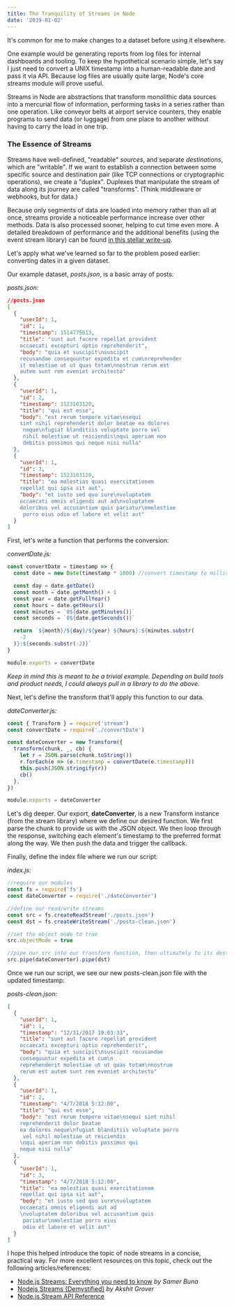 ```yaml
---
title: The Tranquility of Streams in Node
date: '2019-01-02'
---
```


It's common for me to make changes to a dataset before using it elsewhere.

One example would be generating reports from log files for internal dashboards and tooling. To keep the hypothetical scenario simple, let's say I just need to convert a UNIX timestamp into a human-readable date and pass it via API. Because log files are usually quite large, Node's core streams module will prove useful.

Streams in Node are abstractions that transform monolithic data sources into a mercurial flow of information, performing tasks in a series rather than one operation. Like conveyor belts at airport service counters, they enable programs to send data (or luggage) from one place to another without having to carry the load in one trip.

### The Essence of Streams

Streams have well-defined, "readable" _sources_, and separate _destinations_, which are "writable". If we want to establish a connection between some specific source and destination pair (like TCP connections or cryptographic operations), we create a "duplex". Duplexes that manipulate the stream of data along its journey are called "transforms". (Think middleware or webhooks, but for data.)

Because only segments of data are loaded into memory rather than all at once, streams provide a noticeable performance increase over other methods. Data is also processed sooner, helping to cut time even more. A detailed breakdown of performance and the additional benefits (using the event stream library) can be found <a href="https://itnext.io/using-node-js-to-read-really-really-large-files-pt-1-d2057fe76b33" target="_blank">in this stellar write-up</a>.

Let's apply what we've learned so far to the problem posed earlier: converting dates in a given dataset.

Our example dataset, _posts.json_, is a basic array of posts:

_posts.json:_

```json
//posts.json
[
  {
    "userId": 1,
    "id": 1,
    "timestamp": 1514775813,
    "title": "sunt aut facere repellat provident
    occaecati excepturi optio reprehenderit",
    "body": "quia et suscipit\nsuscipit
    recusandae consequuntur expedita et cum\nreprehender
    it molestiae ut ut quas totam\nnostrum rerum est
    autem sunt rem eveniet architecto"
  },
  {
    "userId": 1,
    "id": 2,
    "timestamp": 1523103120,
    "title": "qui est esse",
    "body": "est rerum tempore vitae\nsequi
    sint nihil reprehenderit dolor beatae ea dolores
     neque\nfugiat blanditiis voluptate porro vel
     nihil molestiae ut reiciendis\nqui aperiam non
     debitis possimus qui neque nisi nulla"
  },
  {
    "userId": 1,
    "id": 3,
    "timestamp": 1523103120,
    "title": "ea molestias quasi exercitationem
    repellat qui ipsa sit aut",
    "body": "et iusto sed quo iure\nvoluptatem
    occaecati omnis eligendi aut ad\nvoluptatem
    doloribus vel accusantium quis pariatur\nmolestiae
     porro eius odio et labore et velit aut"
  }
]
```

First, let's write a function that performs the conversion:

_convertDate.js:_

```javascript
const convertDate = timestamp => {
  const date = new Date(timestamp * 1000) //convert timestamp to milliseconds

  const day = date.getDate()
  const month = date.getMonth() + 1
  const year = date.getFullYear()
  const hours = date.getHours()
  const minutes = `0${date.getMinutes()}`
  const seconds = `0${date.getSeconds()}`

  return `${month}/${day}/${year} ${hours}:${minutes.substr(
    -2
  )}:${seconds.substr(-2)}`
}

module.exports = convertDate
```

_Keep in mind this is meant to be a trivial example. Depending on build tools and product needs, I could always pull in a library to do the above._

Next, let's define the transform that'll apply this function to our data.

_dateConverter.js:_

```javascript
const { Transform } = require('stream')
const convertDate = require('./convertDate')

const dateConverter = new Transform({
  transform(chunk, _, cb) {
    let r = JSON.parse(chunk.toString())
    r.forEach(e => (e.timestamp = convertDate(e.timestamp)))
    this.push(JSON.stringify(r))
    cb()
  },
})

module.exports = dateConverter
```

Let's dig deeper. Our export, <b>dateConverter</b>, is a new Transform instance (from the stream library) where we define our desired function. We first parse the chunk to provide us with the JSON object. We then loop through the response, switching each element's timestamp to the preferred format along the way. We then push the data and trigger the callback.

Finally, define the index file where we run our script:

_index.js:_

```javascript
//require our modules
const fs = require('fs')
const dateConverter = require('./dateConverter')

//define our read/write streams
const src = fs.createReadStream('./posts.json')
const dst = fs.createWriteStream('./posts-clean.json')

//set the object mode to true
src.objectMode = true

//pipe our src into our transform function, then ultimately to its destination
src.pipe(dateConverter).pipe(dst)
```

Once we run our script, we see our new posts-clean.json file with the updated timestamp:

_posts-clean.json:_

```json
[
  {
    "userId": 1,
    "id": 1,
    "timestamp": "12/31/2017 19:03:33",
    "title": "sunt aut facere repellat provident
    occaecati excepturi optio reprehenderit",
    "body": "quia et suscipit\nsuscipit recusandae
    consequuntur expedita et cum\n
    reprehenderit molestiae ut ut quas totam\nnostrum
    rerum est autem sunt rem eveniet architecto"
  },
  {
    "userId": 1,
    "id": 2,
    "timestamp": "4/7/2018 5:12:00",
    "title": "qui est esse",
    "body": "est rerum tempore vitae\nsequi sint nihil
    reprehenderit dolor beatae
    ea dolores neque\nfugiat blanditiis voluptate porro
     vel nihil molestiae ut reiciendis
    \nqui aperiam non debitis possimus qui
    neque nisi nulla"
  },
  {
    "userId": 1,
    "id": 3,
    "timestamp": "4/7/2018 5:12:00",
    "title": "ea molestias quasi exercitationem
    repellat qui ipsa sit aut",
    "body": "et iusto sed quo iure\nvoluptatem
    occaecati omnis eligendi aut ad
    \nvoluptatem doloribus vel accusantium quis
     pariatur\nmolestiae porro eius
     odio et labore et velit aut"
  }
]
```

I hope this helped introduce the topic of node streams in a concise, practical way. For more excellent resources on this topic, check out the following articles/references:

- <a href="https://medium.freecodecamp.org/node-js-streams-everything-you-need-to-know-c9141306be93" target="_blank">Node.js Streams: Everything you need to know</a> _by Samer Buna_
- <a href="https://codeburst.io/nodejs-streams-demystified-e0b583f0005" target="_blank">Nodejs Streams {Demystified}</a> _by Akshit Grover_
- <a href="https://nodejs.org/api/stream.html" target="_blank">Node.js Stream API Reference</a>
